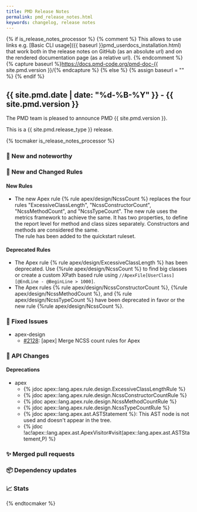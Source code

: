 ```yaml
---
title: PMD Release Notes
permalink: pmd_release_notes.html
keywords: changelog, release notes
---
```


{% if is_release_notes_processor %}
{% comment %}
This allows to use links e.g. [Basic CLI usage]({{ baseurl }}pmd_userdocs_installation.html) that work both
in the release notes on GitHub (as an absolute url) and on the rendered documentation page (as a relative url).
{% endcomment %}
{% capture baseurl %}https://docs.pmd-code.org/pmd-doc-{{ site.pmd.version }}/{% endcapture %}
{% else %}
{% assign baseurl = "" %}
{% endif %}

## {{ site.pmd.date | date: "%d-%B-%Y" }} - {{ site.pmd.version }}

The PMD team is pleased to announce PMD {{ site.pmd.version }}.

This is a {{ site.pmd.release_type }} release.

{% tocmaker is_release_notes_processor %}

### 🚀️ New and noteworthy

### 🌟️ New and Changed Rules
#### New Rules
* The new Apex rule {% rule apex/design/NcssCount %} replaces the four rules "ExcessiveClassLength",
  "NcssConstructorCount", "NcssMethodCount", and "NcssTypeCount". The new rule uses the metrics framework
  to achieve the same. It has two properties, to define the report level for method and class sizes separately.
  Constructors and methods are considered the same.  
  The rule has been added to the quickstart ruleset.

#### Deprecated Rules
* The Apex rule {% rule apex/design/ExcessiveClassLength %} has been deprecated. Use {%rule apex/design/NcssCount %} to
  find big classes or create a custom XPath based rule using
  `//ApexFile[UserClass][@EndLine - @BeginLine > 1000]`.
* The Apex rules {% rule apex/design/NcssConstructorCount %}, {%rule apex/design/NcssMethodCount %}, and
  {% rule apex/design/NcssTypeCount %} have been deprecated in favor or the new rule {%rule apex/design/NcssCount %}.

### 🐛️ Fixed Issues
* apex-design
  * [#2128](https://github.com/pmd/pmd/issues/2128): \[apex] Merge NCSS count rules for Apex

### 🚨️ API Changes

#### Deprecations
* apex
  * {% jdoc apex::lang.apex.rule.design.ExcessiveClassLengthRule %}
  * {% jdoc apex::lang.apex.rule.design.NcssConstructorCountRule %}
  * {% jdoc apex::lang.apex.rule.design.NcssMethodCountRule %}
  * {% jdoc apex::lang.apex.rule.design.NcssTypeCountRule %}
  * {% jdoc apex::lang.apex.ast.ASTStatement %}: This AST node is not used and doesn't appear in the tree.
  * {% jdoc !ac!apex::lang.apex.ast.ApexVisitor#visit(apex::lang.apex.ast.ASTStatement,P) %}

### ✨️ Merged pull requests
<!-- content will be automatically generated, see /do-release.sh -->

### 📦️ Dependency updates
<!-- content will be automatically generated, see /do-release.sh -->

### 📈️ Stats
<!-- content will be automatically generated, see /do-release.sh -->

{% endtocmaker %}

